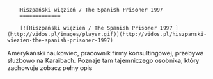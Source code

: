 
        Hiszpański więzień / The Spanish Prisoner 1997 
        =============
        
        [![Hiszpański więzień / The Spanish Prisoner 1997 ](http://vidos.pl/images/player.gif)](http://vidos.pl/hiszpanski-wiezien-the-spanish-prisoner-1997)
        
        
 Amerykański naukowiec, pracownik firmy konsultingowej, przebywa służbowo na Karaibach. Poznaje tam tajemniczego osobnika, który zachowuje zobacz pełny opis
    